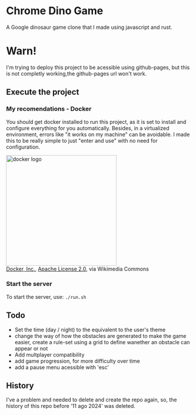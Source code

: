 # Chrome Dino Game

A Google dinosaur game clone that I made using javascript and rust.

# Warn!

I'm trying to deploy this project to be acessible using github-pages, but this is not completly working,the github-pages url won't work.

## Execute the project

### My recomendations - Docker

You should get docker installed to run this project, as it is set to install and configure everything for you automatically. Besides, in a virtualized environment, errors like "it works on my machine" can be avoidable. I made this to be really simple to just "enter and use" with no need for configuration. <!--fuck the history that was deleted because of him, how could he do that with me?-->

<img src="https://upload.wikimedia.org/wikipedia/commons/7/70/Docker_logo.png?20240428132226" alt="docker logo" width="300px"><br/>
<a href="https://commons.wikimedia.org/wiki/File:Docker_logo.png">Docker, Inc.</a>, <a href="http://www.apache.org/licenses/LICENSE-2.0">Apache License 2.0</a>, via Wikimedia Commons

### Start the server

To start the server, use: `./run.sh`

## Todo

- Set the time (day / night) to the equivalent to the user's theme
- change the way of how the obstacles are generated to make the game easier, create a rule-set using a grid to define wanether an obstacle can appear or not
- Add multplayer compatibility
- add game progression, for more difficulty over time
- add a pause menu acessible with 'esc'

<!--## Images:

![first_image](./screenshots/jump.webp)

![second_image](./screenshots/game-over.webp)-->

## History

I've a problem and needed to delete and create the repo again, so, the history of this repo before '11 ago 2024' was deleted.
